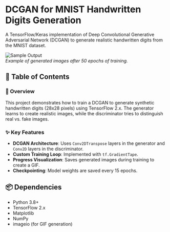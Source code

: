 # DCGAN for MNIST Handwritten Digits Generation

A TensorFlow/Keras implementation of Deep Convolutional Generative Adversarial Network (DCGAN) to generate realistic handwritten digits from the MNIST dataset.

![Sample Output](https://tensorflow.org/images/gan/dcgan.gif)  
*Example of generated images after 50 epochs of training.*

## 📌 Table of Contents

### 🌟 Overview
This project demonstrates how to train a DCGAN to generate synthetic handwritten digits (28x28 pixels) using TensorFlow 2.x. The generator learns to create realistic images, while the discriminator tries to distinguish real vs. fake images.

### ✨ Key Features
- **DCGAN Architecture**: Uses `Conv2DTranspose` layers in the generator and `Conv2D` layers in the discriminator.
- **Custom Training Loop**: Implemented with `tf.GradientTape`.
- **Progress Visualization**: Saves generated images during training to create a GIF.
- **Checkpointing**: Model weights are saved every 15 epochs.

## 📦 Dependencies
- Python 3.8+
- TensorFlow 2.x
- Matplotlib
- NumPy
- imageio (for GIF generation)

